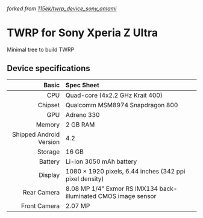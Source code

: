 ###### forked from [115ek/twrp_device_sony_amami](https://github.com/115ek/twrp_device_sony_amami)

# TWRP for Sony Xperia Z Ultra

Minimal tree to build TWRP

## Device specifications

Basic   | Spec Sheet
-------:|:-------------------------
CPU     | Quad-core (4x2.2 GHz Krait 400)
Chipset | Qualcomm MSM8974 Snapdragon 800
GPU     | Adreno 330
Memory  | 2 GB RAM
Shipped Android Version | 4.2
Storage | 16 GB
Battery | Li-ion 3050 mAh battery
Display | 1080 × 1920 pixels, 6.44 inches (342 ppi pixel density)
Rear Camera  | 8.08 MP 1/4" Exmor RS IMX134 back-illuminated CMOS image sensor
Front Camera | 2.07 MP
